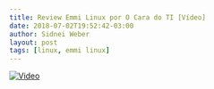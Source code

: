 ```yaml
---
title: Review Emmi Linux por O Cara do TI [Vídeo]
date: 2018-07-02T19:52:42-03:00
author: Sidnei Weber
layout: post
tags: [linux, emmi linux]
---
```


[![Video](https://img.youtube.com/vi/dNl5cblJNhs/0.jpg)](https://www.youtube.com/watch?v=dNl5cblJNhs)